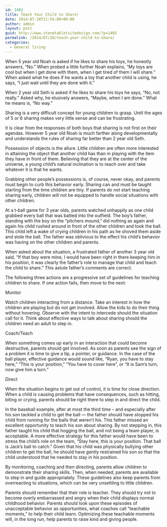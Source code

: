 ```yaml
---
id: 1402
title: Teach Your Child to Share!
date: 2014-07-28T21:54:00+00:00
author: admin
layout: post
guid: http://www.stonetabletsitedesign.com/?p=1402
permalink: /2014/07/28/teach-your-child-to-share/
categories:
  - General living
---
```

When 5 year old Noah is asked if he likes to share his toys, he honestly answers, “No.” When probed a little further Noah explains, “My toys are cool but when I get done with them, when I get tired of them I will share.” When asked what he does if he wants a toy that another child is using, he says, “I just wait until they are done with it.”

When 2 year old Seth is asked if he likes to share his toys he says, “No, not really.” Asked why, he elusively answers, “Maybe, when I am done.” What he means is, “No way.”

Sharing is a very difficult concept for young children to grasp. Until the ages of 5 or 6 sharing makes very little sense and can be frustrating.

It is clear from the responses of both boys that sharing is not first on their agendas. However 5 year old Noah is much farther along developmentally and understands the rules of sharing far better than 2 year old Seth.

Possession of objects is the allure. Little children are often more interested in attaining the object that another child has than in playing with the item they have in front of them. Believing that they are at the center of the universe, a young child’s natural inclination is to reach over and take whatever it is that he wants.

Grabbing other people’s possessions is, of course, never okay, and parents must begin to curb this behavior early. Sharing can and must be taught starting from the time children are tiny. If parents do not start teaching sharing early, children will not be equipped to handle social situations with other children.

At a t-ball game for 3 year olds, parents watched unhappily as one child grabbed every ball that was batted into the outfield. The boy’s father, standing with the boy on the “pitchers mound,” did nothing as again and again his child rushed around in front of the other children and took the ball. This child left a wake of crying children in his path as he shoved them aside and stole the ball. The father was oblivious to the effect his child’s behavior was having on the other children and parents.

When asked about the situation, a frustrated father of another 3 year old said, “If that boy were mine, I would have been right in there keeping him in his position, it was clearly the father’s role to manage that child and teach the child to share.” This astute father’s comments are correct.

The following three actions are a progressive set of guidelines for teaching children to share. If one action fails, then move to the next:

Monitor
  
Watch children interacting from a distance. Take an interest in how the children are playing but do not get involved. Allow the kids to do their thing without hovering. Observe with the intent to intercede should the situation call for it. Think about effective ways to talk about sharing should the children need an adult to step in.

Coach/Teach
  
When something comes up early in an interaction that could become destructive, parents should get involved. As soon as parents see the sign of a problem it is time to give a tip, a pointer, or guidance. In the case of the ball player, effective guidance would sound like, “Ryan, you have to stay here,” “This is your position,” “You have to cover here”, or “It is Sam’s turn, now give him a turn.”

Direct
  
When the situation begins to get out of control, it is time for close direction. When a child is causing problems that have consequences, such as hitting, biting or crying, parents should be right there to step in and direct the child.

In the baseball example, after at most the third time – and especially after his son tackled a child to get the ball &#8212; the father should have stopped his child from running for the balls that weren’t his. This father missed an excellent opportunity to teach his son about sharing. By not stepping in, this father taught his child that hogging the ball, and not being a team player, is acceptable. A more effective strategy for this father would have been to stress the child’s role on the team, “Stay here, this is your position. That ball is Jack’s ball to catch.” Given that his child was physically bullying other children to get the ball, he should have gently restrained his son so that the child understood that he needed to stay in his position.

By monitoring, coaching and then directing, parents allow children to demonstrate their sharing skills. Then, when needed, parents are available to step in and guide appropriately. These guidelines also keep parents from overreacting to situations, which can be very unsettling to little children.

Parents should remember that their role is teacher. They should try not to become overly embarrassed and angry when their child displays normal childhood behavior. Parents should look upon these episodes of unacceptable behavior as opportunities, what coaches call “teachable moments,” to help their child learn. Optimizing these teachable moments will, in the long run, help parents to raise kind and giving people.